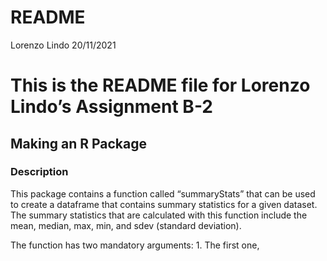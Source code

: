 README
================
Lorenzo Lindo
20/11/2021

# This is the README file for Lorenzo Lindo’s Assignment B-2

## Making an R Package

### Description

This package contains a function called “summaryStats” that can be used
to create a dataframe that contains summary statistics for a given
dataset. The summary statistics that are calculated with this function
include the mean, median, max, min, and sdev (standard deviation).

The function has two mandatory arguments: 1. The first one,
